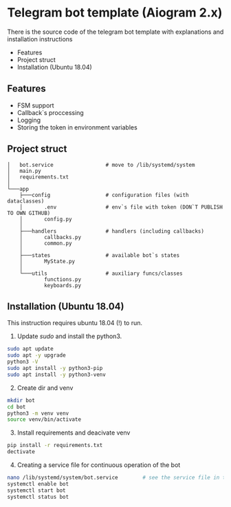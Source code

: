 #  Telegram bot template (Aiogram 2.x)

There is the source code of the telegram bot template with explanations and installation instructions

- Features
- Project struct
- Installation (Ubuntu 18.04)

## Features

- FSM support
- Callback`s proccessing
- Logging
- Storing the token in environment variables

## Project struct

```
│   bot.service                 # move to /lib/systemd/system
│   main.py
│   requirements.txt
│
└───app
    ├───config                  # configuration files (with dataclasses)
    │       .env                # env`s file with token (DON`T PUBLISH TO OWN GITHUB)
    │       config.py
    │
    ├───handlers                # handlers (including callbacks)
    │       callbacks.py
    │       common.py
    │
    ├───states                  # available bot`s states
    │       MyState.py
    │
    └───utils                   # auxiliary funcs/classes
            functions.py
            keyboards.py
```

## Installation (Ubuntu 18.04)

This instruction requires ubuntu 18.04 (!) to run.

1. Update _sudo_ and install the python3.

```sh
sudo apt update
sudo apt -y upgrade
python3 -V
sudo apt install -y python3-pip
sudo apt install -y python3-venv
```

2. Create dir and venv

```sh
mkdir bot
cd bot
python3 -m venv venv
source venv/bin/activate
```

3. Install requirements and deacivate venv

```sh
pip install -r requirements.txt
dectivate
```

4. Сreating a service file for continuous operation of the bot

```sh
nano /lib/systemd/system/bot.service        # see the service file in the repository
systemctl enable bot
systemctl start bot
systemctl status bot
```